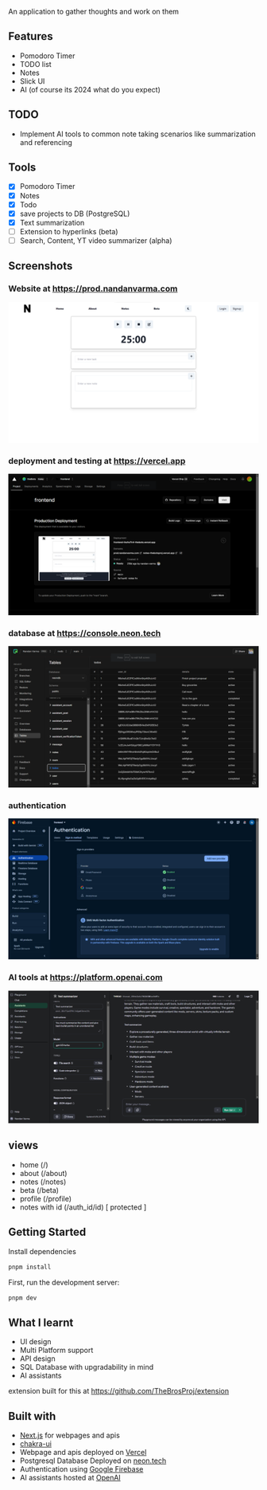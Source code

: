 
An application to gather thoughts and work on them

## Features

- Pomodoro Timer
- TODO list
- Notes
- Slick UI
- AI (of course its 2024 what do you expect)

## TODO
- Implement AI tools to common note taking scenarios like summarization and referencing

## Tools 
- [x] Pomodoro Timer
- [x] Notes
- [x] Todo  
- [x] save projects to DB (PostgreSQL)
- [x] Text summarization  
- [ ] Extension to hyperlinks (beta)
- [ ] Search, Content, YT video summarizer (alpha)

## Screenshots
### Website at https://prod.nandanvarma.com
![Website](screenshots/homepage.png)
### deployment and testing at https://vercel.app
![deployment](screenshots/deployment.png)
### database at https://console.neon.tech
![database](screenshots/database.png)
### authentication
![authentication](screenshots/authentication.png)
### AI tools at https://platform.openai.com
![AI](screenshots/AI.png)

## views
- home (/)
- about (/about)
- notes (/notes)
- beta (/beta)
- profile (/profile)
- notes with id (/auth_id/id) [ protected ]


## Getting Started

Install dependencies

```bash
pnpm install
```

First, run the development server:

```bash
pnpm dev
```

## What I learnt

- UI design
- Multi Platform support
- API design
- SQL Database with upgradability in mind
- AI assistants

extension built for this at https://github.com/TheBrosProj/extension


## Built with

- [Next.js](https://nextjs.org) for webpages and apis
- [chakra-ui](https://chakra-ui.com)
- Webpage and apis deployed on [Vercel](https://vercel.com)
- Postgresql Database Deployed on [neon.tech](https://neon.tech/)
- Authentication using [Google Firebase](https://console.firebase.google.com)
- AI assistants hosted at [OpenAI](https://openai.com)
